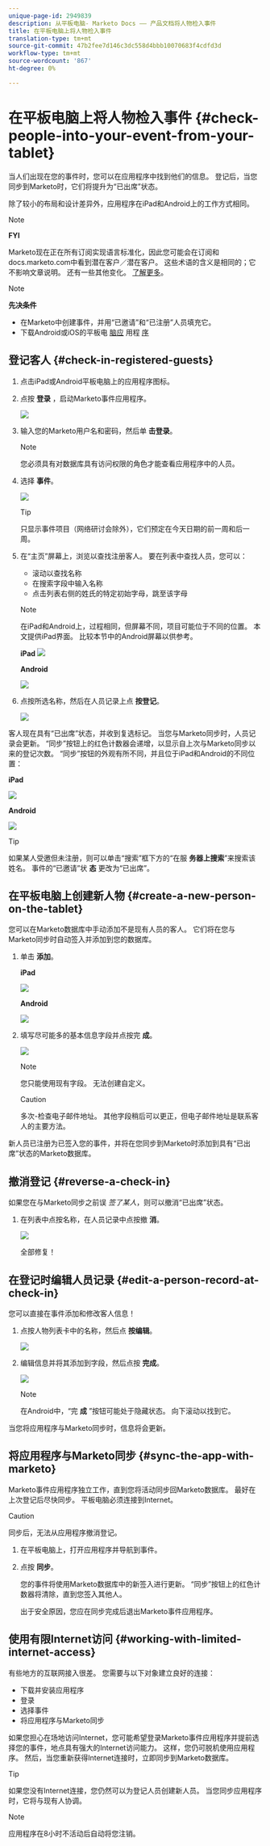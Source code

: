 ```yaml
---
unique-page-id: 2949839
description: 从平板电脑- Marketo Docs —— 产品文档将人物检入事件
title: 在平板电脑上将人物检入事件
translation-type: tm+mt
source-git-commit: 47b2fee7d146c3dc558d4bbb10070683f4cdfd3d
workflow-type: tm+mt
source-wordcount: '867'
ht-degree: 0%

---
```



# 在平板电脑上将人物检入事件 {#check-people-into-your-event-from-your-tablet}

当人们出现在您的事件时，您可以在应用程序中找到他们的信息。 登记后，当您同步到Marketo时，它们将提升为“已出席”状态。

除了较小的布局和设计差异外，应用程序在iPad和Android上的工作方式相同。

>[!NOTE]
>
>**FYI**
>
>Marketo现在正在所有订阅实现语言标准化，因此您可能会在订阅和docs.marketo.com中看到潜在客户／潜在客户。 这些术语的含义是相同的；它不影响文章说明。 还有一些其他变化。 [了解更多](http://docs.marketo.com/display/DOCS/Updates+to+Marketo+Terminology)。

>[!NOTE]
>
>**先决条件**
>
>* 在Marketo中创建事件，并用“已邀请”和“已注册”人员填充它。
>* 下载Android或iOS的平板电 [脑应](https://play.google.com/store/apps/details?id=com.marketo.eventcheckin&amp;hl=en) 用程 [序](https://itunes.apple.com/us/app/marketo-events/id522766637?mt=8)

>



## 登记客人 {#check-in-registered-guests}

1. 点击iPad或Android平板电脑上的应用程序图标。
1. 点按 **登录** ，启动Marketo事件应用程序。

   ![](assets/1.jpg)

1. 输入您的Marketo用户名和密码，然后单 **击登录**。

   >[!NOTE]
   >
   >您必须具有对数据库具有访问权限的角色才能查看应用程序中的人员。

1. 选择 **事件**。

   ![](assets/2.jpg)

   >[!TIP]
   >
   >只显示事件项目（网络研讨会除外），它们预定在今天日期的前一周和后一周。

1. 在“主页”屏幕上，浏览以查找注册客人。 要在列表中查找人员，您可以：

   * 滚动以查找名称
   * 在搜索字段中输入名称
   * 点击列表右侧的姓氏的特定初始字母，跳至该字母

   >[!NOTE]
   >
   >在iPad和Android上，过程相同，但屏幕不同，项目可能位于不同的位置。 本文提供iPad界面。 比较本节中的Android屏幕以供参考。

   **iPad** ![](assets/image2016-4-15-11-3a55-3a11.png)

   **Android**

   ![](assets/image2016-4-15-14-3a50-3a19.png)

1. 点按所选名称，然后在人员记录上点 **按登记**。

   ![](assets/img-0068-35-hands.png)

客人现在具有“已出席”状态，并收到复选标记。 当您与Marketo同步时，人员记录会更新。 “同步”按钮上的红色计数器会递增，以显示自上次与Marketo同步以来的登记次数。 “同步”按钮的外观有所不同，并且位于iPad和Android的不同位置：

**iPad**

![](assets/image2016-4-12-14-3a25-3a13.png)

**Android**

![](assets/image2016-4-15-14-3a58-3a6.png)

>[!TIP]
>
>如果某人受邀但未注册，则可以单击“搜索”框下方的“在服 **务器上搜索**”来搜索该姓名。 事件的“已邀请”状 **态** 更改为“已出席”。

## 在平板电脑上创建新人物 {#create-a-new-person-on-the-tablet}

您可以在Marketo数据库中手动添加不是现有人员的客人。 它们将在您与Marketo同步时自动签入并添加到您的数据库。

1. 单击 **添加**。

   **iPad**

   ![](assets/image2016-4-15-11-3a58-3a51.png)

   **Android**

   ![](assets/image2016-4-15-15-3a2-3a38.png)

1. 填写尽可能多的基本信息字段并点按完 **成**。

   ![](assets/image2016-4-15-11-3a33-3a59.png)

   >[!NOTE]
   >
   >您只能使用现有字段。 无法创建自定义。

   >[!CAUTION]
   >
   >多次-检查电子邮件地址。 其他字段稍后可以更正，但电子邮件地址是联系客人的主要方法。

新人员已注册为已签入您的事件，并将在您同步到Marketo时添加到具有“已出席”状态的Marketo数据库。

## 撤消登记 {#reverse-a-check-in}

如果您在与Marketo同步之前误 *签了某人*，则可以撤消“已出席”状态。

1. 在列表中点按名称，在人员记录中点按撤 **消**。

   ![](assets/image2016-4-15-11-3a38-3a31.png)

   全部修复！

## 在登记时编辑人员记录 {#edit-a-person-record-at-check-in}

您可以直接在事件添加和修改客人信息！

1. 点按人物列表卡中的名称，然后点 **按编辑**。

   ![](assets/image2016-4-15-11-3a43-3a46.png)

1. 编辑信息并将其添加到字段，然后点按 **完成**。

   ![](assets/image2016-4-15-11-3a50-3a18.png)

   >[!NOTE]
   >
   >在Android中，“完 **成** ”按钮可能处于隐藏状态。 向下滚动以找到它。

当您将应用程序与Marketo同步时，信息将会更新。

## 将应用程序与Marketo同步 {#sync-the-app-with-marketo}

Marketo事件应用程序独立工作，直到您将活动同步回Marketo数据库。 最好在上次登记后尽快同步。 平板电脑必须连接到Internet。

>[!CAUTION]
>
>同步后，无法从应用程序撤消登记。

1. 在平板电脑上，打开应用程序并导航到事件。
1. 点按 **同步**。

   您的事件将使用Marketo数据库中的新签入进行更新。 “同步”按钮上的红色计数器将清除，直到您签入其他人。

   出于安全原因，您应在同步完成后退出Marketo事件应用程序。

## 使用有限Internet访问 {#working-with-limited-internet-access}

有些地方的互联网接入很差。 您需要与以下对象建立良好的连接：

* 下载并安装应用程序
* 登录
* 选择事件
* 将应用程序与Marketo同步

如果您担心在场地访问Internet，您可能希望登录Marketo事件应用程序并提前选择您的事件，地点具有强大的Internet访问能力。 这样，您仍可脱机使用应用程序。 然后，当您重新获得Internet连接时，立即同步到Marketo数据库。

>[!TIP]
>
>如果您没有Internet连接，您仍然可以为登记人员创建新人员。 当您同步应用程序时，它将与现有人协调。

>[!NOTE]
>
>应用程序在8小时不活动后自动将您注销。

